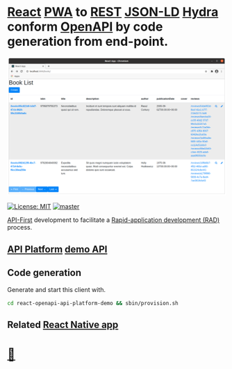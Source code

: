 # [React](http://reactjs.org) [PWA](http://en.wikipedia.org/wiki/Progressive_web_applications) to [REST](http://en.wikipedia.org/wiki/REST) [JSON-LD](http://en.wikipedia.org/wiki/JSON-LD) [Hydra](http://hydra-cg.com) conform [OpenAPI](http://swagger.io/resources/open-api) by code generation from end-point.
![React OpenAPI API Platform demo](./doc/react-openapi-api-platform-demo.png?raw=true "React OpenAPI API Platform demo")

[![License: MIT](https://img.shields.io/badge/License-MIT-blue.svg)](http://raw.githubusercontent.com/noud/react-openapi-api-platform-demo/master/LICENSE)
[![master](https://img.shields.io/badge/current-dev-aa11ff.svg)](http://github.com/noud/react-openapi-api-platform-demo/releases)

[API-First](http://swagger.io/resources/articles/adopting-an-api-first-approach/) development to facilitate a [Rapid-application development (RAD)](http://en.wikipedia.org/wiki/Rapid_application_development) process.
## [API Platform](http://api-platform.com) [demo API](http://demo.api-platform.com)
## Code generation
Generate and start this client with.
```bash
cd react-openapi-api-platform-demo && sbin/provision.sh
```
## Related [React Native app](http://github.com/noud/react-native-openapi-api-platform-demo)
# [📁](http://github.com/noud)